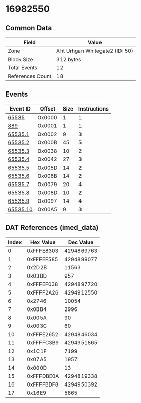 # 16982550

## Common Data

| Field            | Value                          |
|------------------|--------------------------------|
| Zone             | Aht Urhgan Whitegate2 (ID: 50) |
| Block Size       | 312 bytes                      |
| Total Events     | 12                             |
| References Count | 18                             |

## Events

| Event ID                  | Offset   |   Size |   Instructions |
|---------------------------|----------|--------|----------------|
| [65535](./65535.md)       | 0x0000   |      1 |              1 |
| [889](./889.md)           | 0x0001   |      1 |              1 |
| [65535.1](./65535.1.md)   | 0x0002   |      9 |              3 |
| [65535.2](./65535.2.md)   | 0x000B   |     45 |              5 |
| [65535.3](./65535.3.md)   | 0x0038   |     10 |              2 |
| [65535.4](./65535.4.md)   | 0x0042   |     27 |              3 |
| [65535.5](./65535.5.md)   | 0x005D   |     14 |              2 |
| [65535.6](./65535.6.md)   | 0x006B   |     14 |              2 |
| [65535.7](./65535.7.md)   | 0x0079   |     20 |              4 |
| [65535.8](./65535.8.md)   | 0x008D   |     10 |              2 |
| [65535.9](./65535.9.md)   | 0x0097   |     14 |              4 |
| [65535.10](./65535.10.md) | 0x00A5   |      9 |              3 |

## DAT References (imed_data)

|   Index | Hex Value   |   Dec Value |
|---------|-------------|-------------|
|       0 | 0xFFFE8303  |  4294869763 |
|       1 | 0xFFFEF585  |  4294899077 |
|       2 | 0x2D2B      |       11563 |
|       3 | 0x03BD      |         957 |
|       4 | 0xFFFEF038  |  4294897720 |
|       5 | 0xFFFF2A26  |  4294912550 |
|       6 | 0x2746      |       10054 |
|       7 | 0x0BB4      |        2996 |
|       8 | 0x005A      |          90 |
|       9 | 0x003C      |          60 |
|      10 | 0xFFFE2652  |  4294846034 |
|      11 | 0xFFFFC3B9  |  4294951865 |
|      12 | 0x1C1F      |        7199 |
|      13 | 0x07A5      |        1957 |
|      14 | 0x000D      |          13 |
|      15 | 0xFFFDBE0A  |  4294819338 |
|      16 | 0xFFFFBDF8  |  4294950392 |
|      17 | 0x16E9      |        5865 |
